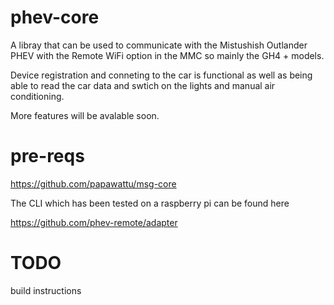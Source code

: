# phev-core

A libray that can be used to communicate with the Mistushish Outlander PHEV with the Remote WiFi option in the MMC so mainly the GH4 + models.

Device registration and conneting to the car is functional as well as being able to read the car data and swtich on the lights and manual air conditioning.

More features will be avalable soon.

# pre-reqs

https://github.com/papawattu/msg-core

The CLI which has been tested on a raspberry pi can be found here

https://github.com/phev-remote/adapter

# TODO

build instructions
